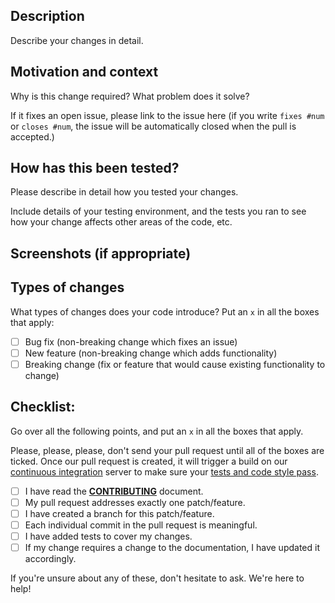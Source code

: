 <!--- Provide a general summary of your changes in the Title above -->

## Description

Describe your changes in detail.

## Motivation and context

Why is this change required? What problem does it solve?

If it fixes an open issue, please link to the issue here (if you write `fixes #num`
or `closes #num`, the issue will be automatically closed when the pull is accepted.)

## How has this been tested?

Please describe in detail how you tested your changes.

Include details of your testing environment, and the tests you ran to
see how your change affects other areas of the code, etc.

## Screenshots (if appropriate)

## Types of changes

What types of changes does your code introduce? Put an `x` in all the boxes that apply:
- [ ] Bug fix (non-breaking change which fixes an issue)
- [ ] New feature (non-breaking change which adds functionality)
- [ ] Breaking change (fix or feature that would cause existing functionality to change)

## Checklist:

Go over all the following points, and put an `x` in all the boxes that apply.

Please, please, please, don't send your pull request until all of the boxes are ticked. Once
our pull request is created, it will trigger a build on our
[continuous integration](http://www.phptherightway.com/#continuous-integration) server to
make sure your [tests and code style pass](https://help.github.com/articles/about-required-status-checks/).

- [ ] I have read the **[CONTRIBUTING](CONTRIBUTING.md)** document.
- [ ] My pull request addresses exactly one patch/feature.
- [ ] I have created a branch for this patch/feature.
- [ ] Each individual commit in the pull request is meaningful.
- [ ] I have added tests to cover my changes.
- [ ] If my change requires a change to the documentation, I have updated it accordingly.

If you're unsure about any of these, don't hesitate to ask. We're here to help!
